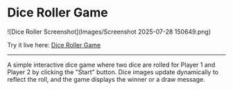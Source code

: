 # Dice Roller Game

![Dice Roller Screenshot](Images/Screenshot 2025-07-28 150649.png)

Try it live here: [Dice Roller Game](https://alpha1207vj.github.io/Dice-Roller-PROGRAM/)

---

A simple interactive dice game where two dice are rolled for Player 1 and Player 2 by clicking the "Start" button. Dice images update dynamically to reflect the roll, and the game displays the winner or a draw message.
